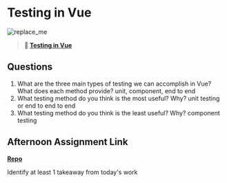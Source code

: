 # Testing in Vue

![replace_me](https://codeworks.blob.core.windows.net/public/assets/img/illustrations/placeholder.svg)

> **📖 [Testing in Vue](https://codeworksacademy.com/fs-student-guide/resources/wk8-9/04-Vue-Testing)**

## Questions

1. What are the three main types of testing we can accomplish in Vue? What does each method provide?
   unit, component, end to end
2. What testing method do you think is the most useful? Why?
   unit testing or end to end to end
3. What testing method do you think is the least useful? Why?
   component testing

## Afternoon Assignment Link

**[Repo](capstone)**

Identify at least 1 takeaway from today's work
